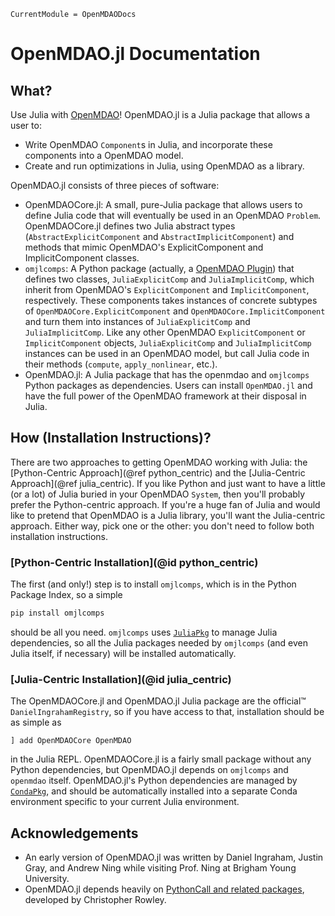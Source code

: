 ```@meta
CurrentModule = OpenMDAODocs
```
# OpenMDAO.jl Documentation

## What?
Use Julia with [OpenMDAO](https://openmdao.org/)!
OpenMDAO.jl is a Julia package that allows a user to:

  * Write OpenMDAO `Component`s in Julia, and incorporate these components into a OpenMDAO model.
  * Create and run optimizations in Julia, using OpenMDAO as a library.

OpenMDAO.jl consists of three pieces of software:

  * OpenMDAOCore.jl: A small, pure-Julia package that allows users to define Julia code that will eventually be used in an OpenMDAO `Problem`. OpenMDAOCore.jl defines two Julia abstract types (`AbstractExplicitComponent` and `AbstractImplicitComponent`) and methods that mimic OpenMDAO's ExplicitComponent and ImplicitComponent classes.
  * `omjlcomps`: A Python package (actually, a [OpenMDAO Plugin](https://openmdao.org/newdocs/versions/latest/features/experimental/plugins.html)) that defines two classes, `JuliaExplicitComp` and `JuliaImplicitComp`, which inherit from OpenMDAO's `ExplicitComponent` and `ImplicitComponent`, respectively.
    These components takes instances of concrete subtypes of `OpenMDAOCore.ExplicitComponent` and `OpenMDAOCore.ImplicitComponent` and turn them into instances of `JuliaExplicitComp` and `JuliaImplicitComp`.
    Like any other OpenMDAO `ExplicitComponent` or `ImplicitComponent` objects, `JuliaExplicitComp` and `JuliaImplicitComp` instances can be used in an OpenMDAO model, but call Julia code in their methods (`compute`, `apply_nonlinear`, etc.).
  * OpenMDAO.jl: A Julia package that has the openmdao and `omjlcomps` Python packages as dependencies.
    Users can install `OpenMDAO.jl` and have the full power of the OpenMDAO framework at their disposal in Julia.

## How (Installation Instructions)?
There are two approaches to getting OpenMDAO working with Julia: the [Python-Centric Approach](@ref python_centric) and the [Julia-Centric Approach](@ref julia_centric).
If you like Python and just want to have a little (or a lot) of Julia buried in your OpenMDAO `System`, then you'll probably prefer the Python-centric approach.
If you're a huge fan of Julia and would like to pretend that OpenMDAO is a Julia library, you'll want the Julia-centric approach.
Either way, pick one or the other: you don't need to follow both installation instructions.

### [Python-Centric Installation](@id python_centric)
The first (and only!) step is to install `omjlcomps`, which is in the Python Package Index, so a simple

```bash
pip install omjlcomps
```

should be all you need.
`omjlcomps` uses [`JuliaPkg`](https://github.com/cjdoris/PyJuliaPkg) to manage Julia dependencies, so all the Julia packages needed by `omjlcomps` (and even Julia itself, if necessary) will be installed automatically.

### [Julia-Centric Installation](@id julia_centric)
The OpenMDAOCore.jl and OpenMDAO.jl Julia package are the official™ `DanielIngrahamRegistry`, so if you have access to that, installation should be as simple as
```
] add OpenMDAOCore OpenMDAO
```
in the Julia REPL.
OpenMDAOCore.jl is a fairly small package without any Python dependencies, but OpenMDAO.jl depends on `omjlcomps` and `openmdao` itself.
OpenMDAO.jl's Python dependencies are managed by [`CondaPkg`](https://github.com/cjdoris/CondaPkg.jl), and should be automatically installed into a separate Conda environment specific to your current Julia environment.

## Acknowledgements
* An early version of OpenMDAO.jl was written by Daniel Ingraham, Justin Gray, and Andrew Ning while visiting Prof. Ning at Brigham Young University.
* OpenMDAO.jl depends heavily on [PythonCall and related packages](https://github.com/cjdoris/PythonCall.jl), developed by Christopher Rowley.
